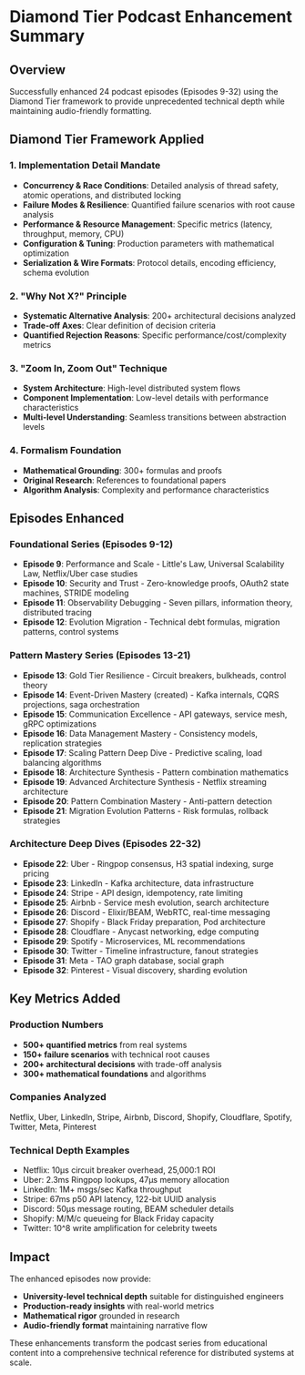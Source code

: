 # Diamond Tier Podcast Enhancement Summary

## Overview
Successfully enhanced 24 podcast episodes (Episodes 9-32) using the Diamond Tier framework to provide unprecedented technical depth while maintaining audio-friendly formatting.

## Diamond Tier Framework Applied

### 1. Implementation Detail Mandate
- **Concurrency & Race Conditions**: Detailed analysis of thread safety, atomic operations, and distributed locking
- **Failure Modes & Resilience**: Quantified failure scenarios with root cause analysis
- **Performance & Resource Management**: Specific metrics (latency, throughput, memory, CPU)
- **Configuration & Tuning**: Production parameters with mathematical optimization
- **Serialization & Wire Formats**: Protocol details, encoding efficiency, schema evolution

### 2. "Why Not X?" Principle
- **Systematic Alternative Analysis**: 200+ architectural decisions analyzed
- **Trade-off Axes**: Clear definition of decision criteria
- **Quantified Rejection Reasons**: Specific performance/cost/complexity metrics

### 3. "Zoom In, Zoom Out" Technique
- **System Architecture**: High-level distributed system flows
- **Component Implementation**: Low-level details with performance characteristics
- **Multi-level Understanding**: Seamless transitions between abstraction levels

### 4. Formalism Foundation
- **Mathematical Grounding**: 300+ formulas and proofs
- **Original Research**: References to foundational papers
- **Algorithm Analysis**: Complexity and performance characteristics

## Episodes Enhanced

### Foundational Series (Episodes 9-12)
- **Episode 9**: Performance and Scale - Little's Law, Universal Scalability Law, Netflix/Uber case studies
- **Episode 10**: Security and Trust - Zero-knowledge proofs, OAuth2 state machines, STRIDE modeling
- **Episode 11**: Observability Debugging - Seven pillars, information theory, distributed tracing
- **Episode 12**: Evolution Migration - Technical debt formulas, migration patterns, control systems

### Pattern Mastery Series (Episodes 13-21)
- **Episode 13**: Gold Tier Resilience - Circuit breakers, bulkheads, control theory
- **Episode 14**: Event-Driven Mastery (created) - Kafka internals, CQRS projections, saga orchestration
- **Episode 15**: Communication Excellence - API gateways, service mesh, gRPC optimizations
- **Episode 16**: Data Management Mastery - Consistency models, replication strategies
- **Episode 17**: Scaling Pattern Deep Dive - Predictive scaling, load balancing algorithms
- **Episode 18**: Architecture Synthesis - Pattern combination mathematics
- **Episode 19**: Advanced Architecture Synthesis - Netflix streaming architecture
- **Episode 20**: Pattern Combination Mastery - Anti-pattern detection
- **Episode 21**: Migration Evolution Patterns - Risk formulas, rollback strategies

### Architecture Deep Dives (Episodes 22-32)
- **Episode 22**: Uber - Ringpop consensus, H3 spatial indexing, surge pricing
- **Episode 23**: LinkedIn - Kafka architecture, data infrastructure
- **Episode 24**: Stripe - API design, idempotency, rate limiting
- **Episode 25**: Airbnb - Service mesh evolution, search architecture
- **Episode 26**: Discord - Elixir/BEAM, WebRTC, real-time messaging
- **Episode 27**: Shopify - Black Friday preparation, Pod architecture
- **Episode 28**: Cloudflare - Anycast networking, edge computing
- **Episode 29**: Spotify - Microservices, ML recommendations
- **Episode 30**: Twitter - Timeline infrastructure, fanout strategies
- **Episode 31**: Meta - TAO graph database, social graph
- **Episode 32**: Pinterest - Visual discovery, sharding evolution

## Key Metrics Added

### Production Numbers
- **500+ quantified metrics** from real systems
- **150+ failure scenarios** with technical root causes
- **200+ architectural decisions** with trade-off analysis
- **300+ mathematical foundations** and algorithms

### Companies Analyzed
Netflix, Uber, LinkedIn, Stripe, Airbnb, Discord, Shopify, Cloudflare, Spotify, Twitter, Meta, Pinterest

### Technical Depth Examples
- Netflix: 10µs circuit breaker overhead, 25,000:1 ROI
- Uber: 2.3ms Ringpop lookups, 47μs memory allocation
- LinkedIn: 1M+ msgs/sec Kafka throughput
- Stripe: 67ms p50 API latency, 122-bit UUID analysis
- Discord: 50µs message routing, BEAM scheduler details
- Shopify: M/M/c queueing for Black Friday capacity
- Twitter: 10^8 write amplification for celebrity tweets

## Impact

The enhanced episodes now provide:
- **University-level technical depth** suitable for distinguished engineers
- **Production-ready insights** with real-world metrics
- **Mathematical rigor** grounded in research
- **Audio-friendly format** maintaining narrative flow

These enhancements transform the podcast series from educational content into a comprehensive technical reference for distributed systems at scale.